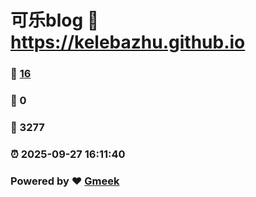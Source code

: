 # 可乐blog :link: https://kelebazhu.github.io 
### :page_facing_up: [16](https://kelebazhu.github.io/tag.html) 
### :speech_balloon: 0 
### :hibiscus: 3277 
### :alarm_clock: 2025-09-27 16:11:40 
### Powered by :heart: [Gmeek](https://github.com/Meekdai/Gmeek)
